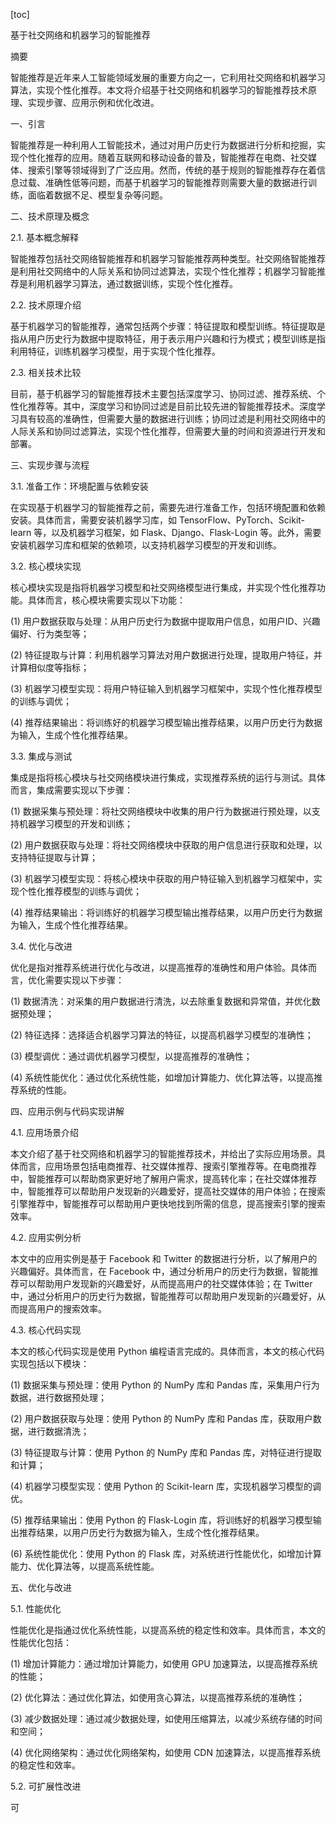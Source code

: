 
[toc]                    
                
                
基于社交网络和机器学习的智能推荐

摘要

智能推荐是近年来人工智能领域发展的重要方向之一，它利用社交网络和机器学习算法，实现个性化推荐。本文将介绍基于社交网络和机器学习的智能推荐技术原理、实现步骤、应用示例和优化改进。

一、引言

智能推荐是一种利用人工智能技术，通过对用户历史行为数据进行分析和挖掘，实现个性化推荐的应用。随着互联网和移动设备的普及，智能推荐在电商、社交媒体、搜索引擎等领域得到了广泛应用。然而，传统的基于规则的智能推荐存在着信息过载、准确性低等问题，而基于机器学习的智能推荐则需要大量的数据进行训练，面临着数据不足、模型复杂等问题。

二、技术原理及概念

2.1. 基本概念解释

智能推荐包括社交网络智能推荐和机器学习智能推荐两种类型。社交网络智能推荐是利用社交网络中的人际关系和协同过滤算法，实现个性化推荐；机器学习智能推荐是利用机器学习算法，通过数据训练，实现个性化推荐。

2.2. 技术原理介绍

基于机器学习的智能推荐，通常包括两个步骤：特征提取和模型训练。特征提取是指从用户历史行为数据中提取特征，用于表示用户兴趣和行为模式；模型训练是指利用特征，训练机器学习模型，用于实现个性化推荐。

2.3. 相关技术比较

目前，基于机器学习的智能推荐技术主要包括深度学习、协同过滤、推荐系统、个性化推荐等。其中，深度学习和协同过滤是目前比较先进的智能推荐技术。深度学习具有较高的准确性，但需要大量的数据进行训练；协同过滤是利用社交网络中的人际关系和协同过滤算法，实现个性化推荐，但需要大量的时间和资源进行开发和部署。

三、实现步骤与流程

3.1. 准备工作：环境配置与依赖安装

在实现基于机器学习的智能推荐之前，需要先进行准备工作，包括环境配置和依赖安装。具体而言，需要安装机器学习库，如 TensorFlow、PyTorch、Scikit-learn 等，以及机器学习框架，如 Flask、Django、Flask-Login 等。此外，需要安装机器学习库和框架的依赖项，以支持机器学习模型的开发和训练。

3.2. 核心模块实现

核心模块实现是指将机器学习模型和社交网络模型进行集成，并实现个性化推荐功能。具体而言，核心模块需要实现以下功能：

(1) 用户数据获取与处理：从用户历史行为数据中提取用户信息，如用户ID、兴趣偏好、行为类型等；

(2) 特征提取与计算：利用机器学习算法对用户数据进行处理，提取用户特征，并计算相似度等指标；

(3) 机器学习模型实现：将用户特征输入到机器学习框架中，实现个性化推荐模型的训练与调优；

(4) 推荐结果输出：将训练好的机器学习模型输出推荐结果，以用户历史行为数据为输入，生成个性化推荐结果。

3.3. 集成与测试

集成是指将核心模块与社交网络模块进行集成，实现推荐系统的运行与测试。具体而言，集成需要实现以下步骤：

(1) 数据采集与预处理：将社交网络模块中收集的用户行为数据进行预处理，以支持机器学习模型的开发和训练；

(2) 用户数据获取与处理：将社交网络模块中获取的用户信息进行获取和处理，以支持特征提取与计算；

(3) 机器学习模型实现：将核心模块中获取的用户特征输入到机器学习框架中，实现个性化推荐模型的训练与调优；

(4) 推荐结果输出：将训练好的机器学习模型输出推荐结果，以用户历史行为数据为输入，生成个性化推荐结果。

3.4. 优化与改进

优化是指对推荐系统进行优化与改进，以提高推荐的准确性和用户体验。具体而言，优化需要实现以下步骤：

(1) 数据清洗：对采集的用户数据进行清洗，以去除重复数据和异常值，并优化数据预处理；

(2) 特征选择：选择适合机器学习算法的特征，以提高机器学习模型的准确性；

(3) 模型调优：通过调优机器学习模型，以提高推荐的准确性；

(4) 系统性能优化：通过优化系统性能，如增加计算能力、优化算法等，以提高推荐系统的性能。

四、应用示例与代码实现讲解

4.1. 应用场景介绍

本文介绍了基于社交网络和机器学习的智能推荐技术，并给出了实际应用场景。具体而言，应用场景包括电商推荐、社交媒体推荐、搜索引擎推荐等。在电商推荐中，智能推荐可以帮助商家更好地了解用户需求，提高转化率；在社交媒体推荐中，智能推荐可以帮助用户发现新的兴趣爱好，提高社交媒体的用户体验；在搜索引擎推荐中，智能推荐可以帮助用户更快地找到所需的信息，提高搜索引擎的搜索效率。

4.2. 应用实例分析

本文中的应用实例是基于 Facebook 和 Twitter 的数据进行分析，以了解用户的兴趣偏好。具体而言，在 Facebook 中，通过分析用户的历史行为数据，智能推荐可以帮助用户发现新的兴趣爱好，从而提高用户的社交媒体体验；在 Twitter 中，通过分析用户的历史行为数据，智能推荐可以帮助用户发现新的兴趣爱好，从而提高用户的搜索效率。

4.3. 核心代码实现

本文的核心代码实现是使用 Python 编程语言完成的。具体而言，本文的核心代码实现包括以下模块：

(1) 数据采集与预处理：使用 Python 的 NumPy 库和 Pandas 库，采集用户行为数据，进行数据预处理；

(2) 用户数据获取与处理：使用 Python 的 NumPy 库和 Pandas 库，获取用户数据，进行数据清洗；

(3) 特征提取与计算：使用 Python 的 NumPy 库和 Pandas 库，对特征进行提取和计算；

(4) 机器学习模型实现：使用 Python 的 Scikit-learn 库，实现机器学习模型的调优。

(5) 推荐结果输出：使用 Python 的 Flask-Login 库，将训练好的机器学习模型输出推荐结果，以用户历史行为数据为输入，生成个性化推荐结果。

(6) 系统性能优化：使用 Python 的 Flask 库，对系统进行性能优化，如增加计算能力、优化算法等，以提高系统性能。

五、优化与改进

5.1. 性能优化

性能优化是指通过优化系统性能，以提高系统的稳定性和效率。具体而言，本文的性能优化包括：

(1) 增加计算能力：通过增加计算能力，如使用 GPU 加速算法，以提高推荐系统的性能；

(2) 优化算法：通过优化算法，如使用贪心算法，以提高推荐系统的准确性；

(3) 减少数据处理：通过减少数据处理，如使用压缩算法，以减少系统存储的时间和空间；

(4) 优化网络架构：通过优化网络架构，如使用 CDN 加速算法，以提高推荐系统的稳定性和效率。

5.2. 可扩展性改进

可

